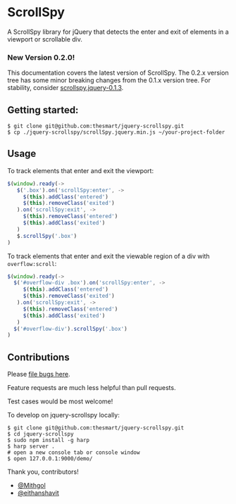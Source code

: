 # ScrollSpy

A ScrollSpy library for jQuery that detects the enter and exit of elements in a viewport or scrollable div.

### New Version 0.2.0!

This documentation covers the latest version of ScrollSpy. The 0.2.x version tree has some minor breaking changes from the 0.1.x version tree.  For stability, consider [scrollspy.jquery-0.1.3](https://github.com/thesmart/jquery-scrollspy/tree/0.1.3).

## Getting started:

```
$ git clone git@github.com:thesmart/jquery-scrollspy.git
$ cp ./jquery-scrollspy/scrollSpy.jquery.min.js ~/your-project-folder
```

## Usage

To track elements that enter and exit the viewport:

```js
$(window).ready(->
   $('.box').on('scrollSpy:enter', ->
     $(this).addClass('entered')
     $(this).removeClass('exited')
   ).on('scrollSpy:exit', ->
     $(this).removeClass('entered')
     $(this).addClass('exited')
   )
   $.scrollSpy('.box')
)
```

To track elements that enter and exit the viewable region of a div with ```overflow:scroll```:

```.js
$(window).ready(->
  $('#overflow-div .box').on('scrollSpy:enter', ->
     $(this).addClass('entered')
     $(this).removeClass('exited')
   ).on('scrollSpy:exit', ->
     $(this).removeClass('entered')
     $(this).addClass('exited')
   )
  $('#overflow-div').scrollSpy('.box')
)
```

## Contributions

Please [file bugs here](https://github.com/thesmart/jquery-scrollspy/issues).

Feature requests are much less helpful than pull requests.  

Test cases would be most welcome!

To develop on jquery-scrollspy locally:

```
$ git clone git@github.com:thesmart/jquery-scrollspy.git
$ cd jquery-scrollspy
$ sudo npm install -g harp
$ harp server .
# open a new console tab or console window
$ open 127.0.0.1:9000/demo/
```

Thank you, contributors!

 * [@Mithgol](https://github.com/Mithgol)
 * [@eithanshavit](https://github.com/eithanshavit)

